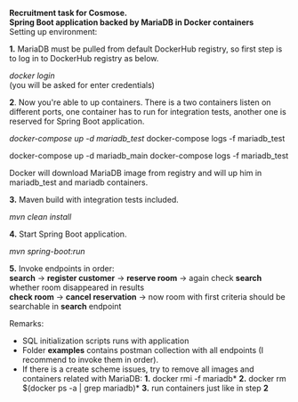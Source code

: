 
  
**Recruitment task for Cosmose.**     
 **Spring Boot application backed by MariaDB in Docker containers**     
 Setting up environment:    
    
**1.** MariaDB must be pulled from default DockerHub registry, so first step is to log in to DockerHub registry as below.    
    
*docker login*     
 (you will be asked for enter credentials)    
    
    
**2**. Now you're able to up containers. There is a two containers listen on different ports, one container has to run for integration tests, another one is reserved for Spring Boot application.    
    
*docker-compose up -d mariadb_test* 
docker-compose logs -f mariadb_test

docker-compose up -d mariadb_main
docker-compose logs -f mariadb_test
   
 Docker will download MariaDB image from registry and will up him in mariadb_test and mariadb containers.      
    
**3.** Maven build with integration tests included.    
    
*mvn clean install*    
    
 **4.** Start Spring Boot application.    
    
*mvn spring-boot:run*  
  
  
**5.** Invoke endpoints in order:  
**search** -> **register customer** -> **reserve room** -> again check **search** whether room disappeared in results  
**check room** -> **cancel reservation** -> now room with first criteria should be searchable in **search** endpoint  
  
Remarks:  
- SQL initialization scripts runs with application  
- Folder **examples** contains postman collection with all endpoints (I recommend to invoke them in order).
- If there is a create scheme issues, try to remove all images and containers related with MariaDB:
	 **1.** docker rmi -f mariadb*
	 **2.** docker rm $(docker ps -a | grep mariadb)*
	 **3.** run containers just like in step **2**

